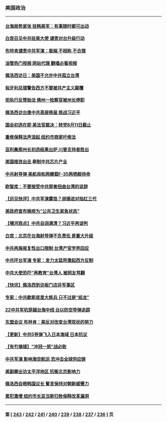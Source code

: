 ### 美国政治
---
#### [台海局势紧张 驻韩美军：有事随时都可出动](../../pages/ncid1078159/n13796391.md?08052045) 
#### [白宫召见中共驻美大使 谴责对台升级行动](../../pages/ncid1078159/n13796385.md?08052045) 
#### [布林肯谴责中共军演：极端 不相称 不合理](../../pages/ncid1078159/n13796366.md?08052045) 
#### [油管热门视频 网站代理 翻墙必看视频](http://209.222.30.114:81/youtube.html?08052045)
#### [佩洛西访日：美国不允许中共孤立台湾](../../pages/ncid1078159/n13796343.md?08052045) 
#### [匈牙利总理警告西方不要被共产主义颠覆](../../pages/ncid1078159/n13796273.md?08052045) 
#### [拒执行反堕胎法 佛州一检察官被州长停职](../../pages/ncid1078159/n13796115.md?08052045) 
#### [佩洛西访台逢中共高层换届 挑战习近平](../../pages/ncid1078159/n13796168.md?08052045) 
#### [国会初选在即 美法官裁决：转党8月11日截止](../../pages/ncid1078159/n13796099.md?08052045) 
#### [重修保释法声浪起 纽约市商家吁修法](../../pages/ncid1078159/n13796066.md?08052045) 
#### [亚利桑那州长初选结果出炉 川普支持者胜出](../../pages/ncid1078159/n13795879.md?08052045) 
#### [美国接连出击 牵制中共芯片产业](../../pages/ncid1078159/n13795971.md?08052045) 
#### [中共射导弹 美航母和两艘载F-35两栖舰待命](../../pages/ncid1078159/n13795926.md?08052045) 
#### [欧智库：不要接受中共那套扭曲台湾的说辞](../../pages/ncid1078159/n13795852.md?08052045) 
#### [【远见快评】中共军演露馅？胡锡进对掐红三代](../../pages/ncid1078159/n13795871.md?08052045) 
#### [美政府宣布猴痘为“公共卫生紧急状态”](../../pages/ncid1078159/n13795862.md?08052045) 
#### [【横河观点】中共自诩满清？习近平再误判](../../pages/ncid1078159/n13795866.md?08052045) 
#### [白宫：北京在台海射导弹不负责任 是重大升级](../../pages/ncid1078159/n13795787.md?08052045) 
#### [中共再施报复性出口限制 台湾产官学界回应](../../pages/ncid1078159/n13795779.md?08052045) 
#### [中共环台军演 专家：发力太猛将激起西方反制](../../pages/ncid1078159/n13795658.md?08052045) 
#### [中共大使恐吓“再教育”台湾人 被网友骂翻](../../pages/ncid1078159/n13795733.md?08052045) 
#### [【快讯】佩洛西到访板门店非军事区](../../pages/ncid1078159/n13795722.md?08052045) 
#### [专家：中共歇斯底里大练兵 只不过是“纸龙”](../../pages/ncid1078159/n13795695.md?08052045) 
#### [22中共军机穿越台海中线 台以防空导弹追踪](../../pages/ncid1078159/n13795675.md?08052045) 
#### [东盟会议 布林肯：美反对改变台湾现状的努力](../../pages/ncid1078159/n13795470.md?08052045) 
#### [【更新】中共5导弹飞入日本海域 日本抗议](../../pages/ncid1078159/n13795616.md?08052045) 
#### [【有冇搞错】“冲冠一怒”战必败](../../pages/ncid1078159/n13795285.md?08052045) 
#### [中共军演 影响海空航运 恐冲击全球供应链](../../pages/ncid1078159/n13795437.md?08052045) 
#### [美副卿出访太平洋地区 抗衡北京影响力](../../pages/ncid1078159/n13795412.md?08052045) 
#### [佩洛西会晤韩国议长 誓言保持对朝鲜威慑力](../../pages/ncid1078159/n13795357.md?08052045) 
#### [累犯激增 纽约市长亚当斯归咎保释改革漏洞](../../pages/ncid1078159/n13795167.md?08052045) 

---
#### 第 [ [243](./243.md?08052045) / [242](./242.md?08052045) / [241](./241.md?08052045) / [240](./240.md?08052045) / [239](./239.md?08052045) / [238](./238.md?08052045) / [237](./237.md?08052045) / [236](./236.md?08052045) ] 页
